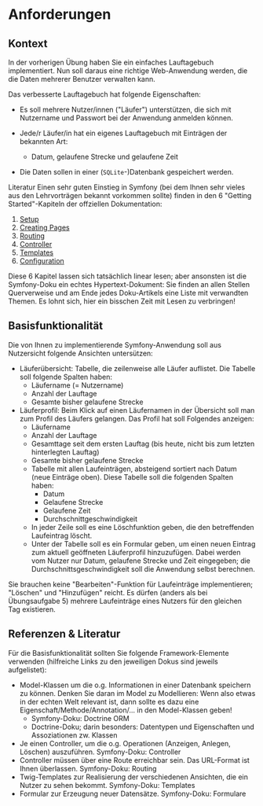# Anforderungen

## Kontext

In der vorherigen Übung haben Sie ein einfaches Lauftagebuch implementiert. Nun soll daraus eine richtige Web-Anwendung werden, die die Daten mehrerer Benutzer verwalten kann.



  Das verbesserte Lauftagebuch hat folgende Eigenschaften:
  
* Es soll mehrere Nutzer/innen ("Läufer") unterstützen, die sich mit Nutzername und Passwort bei der Anwendung anmelden können.

* Jede/r Läufer/in hat ein eigenes Lauftagebuch mit Einträgen der bekannten Art:
    * Datum, gelaufene Strecke und gelaufene Zeit

*  Die Daten sollen in einer (`SQLite`-)Datenbank gespeichert werden.


Literatur
Einen sehr guten Einstieg in Symfony (bei dem Ihnen sehr vieles aus den Lehrvorträgen bekannt vorkommen sollte) finden in den 6 "Getting Started"-Kapiteln der offziellen Dokumentation:

1. [Setup](https://symfony.com/doc/current/setup.html)
2. [Creating Pages](https://symfony.com/doc/current/page_creation.html)
3. [Routing](https://symfony.com/doc/current/routing.html)
4. [Controller](https://symfony.com/doc/current/controller.html)
5. [Templates](https://symfony.com/doc/current/templating.html)
6. [Configuration](https://symfony.com/doc/current/configuration.html)

Diese 6 Kapitel lassen sich tatsächlich linear lesen; aber ansonsten ist die Symfony-Doku ein echtes Hypertext-Dokument: Sie finden an allen Stellen Querverweise und am Ende jedes Doku-Artikels eine Liste mit verwandten Themen. Es lohnt sich, hier ein bisschen Zeit mit Lesen zu verbringen!

## Basisfunktionalität

Die von Ihnen zu implementierende Symfony-Anwendung soll aus Nutzersicht folgende Ansichten untersützen:

* Läuferübersicht: Tabelle, die zeilenweise alle Läufer auflistet. Die Tabelle soll folgende Spalten haben:
    * Läufername (= Nutzername)
    * Anzahl der Lauftage
    * Gesamte bisher gelaufene Strecke
* Läuferprofil: Beim Klick auf einen Läufernamen in der Übersicht soll man zum Profil des Läufers gelangen. Das Profil hat soll Folgendes anzeigen:
    * Läufername
    * Anzahl der Lauftage
    * Gesamttage seit dem ersten Lauftag (bis heute, nicht bis zum letzten hinterlegten Lauftag)
    * Gesamte bisher gelaufene Strecke
    * Tabelle mit allen Laufeinträgen, absteigend sortiert nach Datum (neue Einträge oben). Diese Tabelle soll die folgenden Spalten haben:
        * Datum
        * Gelaufene Strecke
        * Gelaufene Zeit
        * Durchschnittgeschwindigkeit
    * In jeder Zeile soll es eine Löschfunktion geben, die den betreffenden Laufeintrag löscht.
    * Unter der Tabelle soll es ein Formular geben, um einen neuen Eintrag zum aktuell geöffneten Läuferprofil hinzuzufügen. Dabei werden vom Nutzer nur Datum, gelaufene Strecke und Zeit eingegeben; die Durchschnittsgeschwindigkeit soll die Anwendung selbst berechnen.
    
Sie brauchen keine "Bearbeiten"-Funktion für Laufeinträge implementieren; "Löschen" und "Hinzufügen" reicht. Es dürfen (anders als bei Übungsaufgabe 5) mehrere Laufeinträge eines Nutzers für den gleichen Tag existieren.

## Referenzen & Literatur
Für die Basisfunktionalität sollten Sie folgende Framework-Elemente verwenden (hilfreiche Links zu den jeweiligen Dokus sind jeweils aufgelistet):

* Model-Klassen um die o.g. Informationen in einer Datenbank speichern zu können. Denken Sie daran im Model zu Modellieren: Wenn also etwas in der echten Welt relevant ist, dann sollte es dazu eine Eigenschaft/Methode/Annotation/... in den Model-Klassen geben!
    * Symfony-Doku: Doctrine ORM
    * Doctrine-Doku; darin besonders: Datentypen und Eigenschaften und Assoziationen zw. Klassen
* Je einen Controller, um die o.g. Operationen (Anzeigen, Anlegen, Löschen) auszuführen.
Symfony-Doku: Controller
* Controller müssen über eine Route erreichbar sein. Das URL-Format ist Ihnen überlassen.
Symfony-Doku: Routing
* Twig-Templates zur Realisierung der verschiedenen Ansichten, die ein Nutzer zu sehen bekommt.
Symfony-Doku: Templates
* Formular zur Erzeugung neuer Datensätze.
Symfony-Doku: Formulare